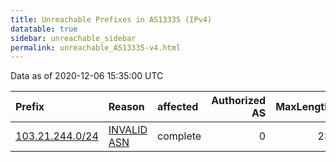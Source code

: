 ```yaml
---
title: Unreachable Prefixes in AS13335 (IPv4)
datatable: true
sidebar: unreachable_sidebar
permalink: unreachable_AS13335-v4.html
---
```


Data as of 2020-12-06 15:35:00 UTC


<div class="datatable-begin"></div>

| Prefix                                                   | Reason                                                                                                 | affected   |   Authorized AS |   MaxLength | Anchor                                       |   unreachable /24s |
|:---------------------------------------------------------|:-------------------------------------------------------------------------------------------------------|:-----------|----------------:|------------:|:---------------------------------------------|-------------------:|
| [103.21.244.0/24](https://stat.ripe.net/103.21.244.0/24) | [INVALID ASN](https://rpki-validator.ripe.net/announcement-preview?asn=AS13335&prefix=103.21.244.0/24) | complete   |               0 |          23 | [APNIC](unreachable_APNIC_RPKI_Root-v4.html) |                  1 |

<div class="datatable-end"></div>